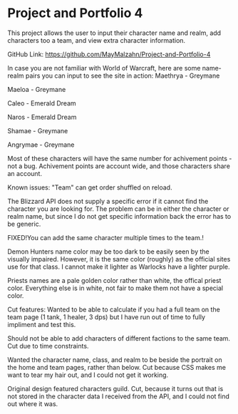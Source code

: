 # Project and Portfolio 4

This project allows the user to input their character name and realm, add characters too a team, and view extra character information.

GitHub Link: https://github.com/MayMalzahn/Project-and-Portfolio-4

In case you are not familiar with World of Warcraft, here are some name-realm pairs you can input to see the site in action:
Maethrya - Greymane

Maeloa - Greymane

Caleo - Emerald Dream

Naros - Emerald Dream

Shamae - Greymane

Angrymae - Greymane

Most of these characters will have the same number for achivement points - not a bug. Achivement points are account wide, and those characters share an account.

Known issues:
"Team" can get order shuffled on reload.

The Blizzard API does not supply a specific error if it cannot find the character you are looking for. The problem can be in either the character or realm name, but since I do not get specific information back the error has to be generic.

FIXED!You can add the same character multiple times to the team.!

Demon Hunters name color may be too dark to be easily seen by the visually impaired. However, it is the same color (roughly) as the official sites use for that class. I cannot make it lighter as Warlocks have a lighter purple.

Priests names are a pale golden color rather than white, the offical priest color. Everything else is in white, not fair to make them not have a special color.


Cut features:
Wanted to be able to calculate if you had a full team on the team page (1 tank, 1 healer, 3 dps) but I have run out of time to fully impliment and test this.

Should not be able to add characters of different factions to the same team. Cut due to time constraints.

Wanted the character name, class, and realm to be beside the portrait on the home and team pages, rather than below. Cut because CSS makes me want to tear my hair out, and I could not get it working.

Original design featured characters guild. Cut, because it turns out that is not stored in the character data I received from the API, and I could not find out where it was.




